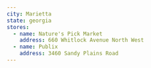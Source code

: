 ```yaml
---
city: Marietta
state: georgia
stores:
  - name: Nature's Pick Market
    address: 660 Whitlock Avenue North West
  - name: Publix
    address: 3460 Sandy Plains Road
---
```

